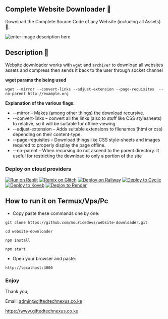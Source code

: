 ## Complete Website Downloader 💾
Download the Complete Source Code of any Website (including all Assets) 🔨.

![enter image description here](https://github.com/mouricedevs/website-downloader/blob/master/public/Record.gif?raw=true)
<div align="center">

</div>

## Description 📒
 Website downloader works with `wget` and `archiver` to download all websites assets and compress then sends it back to the user through socket channel
 
 **wget params the being used**
 
 `wget --mirror --convert-links --adjust-extension --page-requisites 
--no-parent http://example.org`

 **Explanation of the various flags:**

 - --mirror – Makes (among other things) the download recursive.
- --convert-links – convert all the links (also to stuff like CSS stylesheets) to relative, so it will be suitable for offline viewing.
- --adjust-extension – Adds suitable extensions to filenames (html or css) depending on their content-type.
- --page-requisites – Download things like CSS style-sheets and images required to properly display the page offline.
- --no-parent – When recursing do not ascend to the parent directory. It useful for restricting the download to only a portion of the site
### Deploy on cloud providers
[![Run on Replit](https://binbashbanana.github.io/deploy-buttons/buttons/remade/replit.svg)](https://replit.com/github/mouricedevs/website-downloader)
[![Remix on Glitch](https://binbashbanana.github.io/deploy-buttons/buttons/remade/glitch.svg)](https://glitch.com/edit/#!/import/github/mouricedevs/website-downloader)
[![Deploy on Railway](https://binbashbanana.github.io/deploy-buttons/buttons/remade/railway.svg)](https://railway.app/new/template?template=https://github.com/mouricedevs/website-downloader)
[![Deploy to Cyclic](https://binbashbanana.github.io/deploy-buttons/buttons/remade/cyclic.svg)](https://app.cyclic.sh/api/app/deploy/mouricedevs/website-downloader)
[![Deploy to Koyeb](https://binbashbanana.github.io/deploy-buttons/buttons/remade/koyeb.svg)](https://app.koyeb.com/deploy?type=git&repository=github.com/mouricedevs/website-downloader&branch=main&name=website-downloader)
[![Deploy to Render](https://binbashbanana.github.io/deploy-buttons/buttons/remade/render.svg)](https://render.com/deploy?repo=https://github.com/mouricedevs/website-downloader)


## How to run it on Termux/Vps/Pc
- Copy paste these commands one by one:
```
git clone https://github.com/mouricedevs/website-downloader.git
```
```
cd website-downloader
```
```
npm install
```
```
npm start
```
- Open your browser and paste: 
```
http://localhost:3000
```
### Enjoy ###

Thank you,

Email: admin@giftedtechnexus.co.ke

https://www.giftedtechnexus.co.ke
